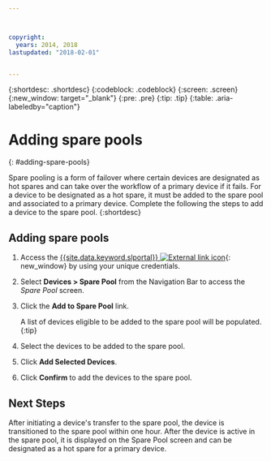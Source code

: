 ```yaml
---



copyright:
  years: 2014, 2018
lastupdated: "2018-02-01"


---
```


{:shortdesc: .shortdesc}
{:codeblock: .codeblock}
{:screen: .screen}
{:new_window: target="_blank"}
{:pre: .pre}
{:tip: .tip}
{:table: .aria-labeledby="caption"}


# Adding spare pools 
{: #adding-spare-pools}

Spare pooling is a form of failover where certain devices are designated as hot spares and can take over the workflow of a primary device if it fails. For a device to be designated as a hot spare, it must be added to the spare pool and associated to a primary device. Complete the following the steps to add a device to the spare pool.
{:shortdesc}

## Adding spare pools

1. Access the [{{site.data.keyword.slportal}} ![External link icon](../icons/launch-glyph.svg "External link icon")](https://control.softlayer.com/){: new_window} by using your unique credentials.
2. Select **Devices > Spare Pool** from the Navigation Bar to access the *Spare Pool* screen.
3. Click the **Add to Spare Pool** link.
   
   A list of devices eligible to be added to the spare pool will be populated.
   {:tip}
   
4. Select the devices to be added to the spare pool.
5. Click **Add Selected Devices**.
6. Click **Confirm** to add the devices to the spare pool. 

## Next Steps
After initiating a device's transfer to the spare pool, the device is transitioned to the spare pool within one hour. After the device is active in the spare pool, it is displayed on the Spare Pool screen and can be designated as a hot spare for a primary device.
